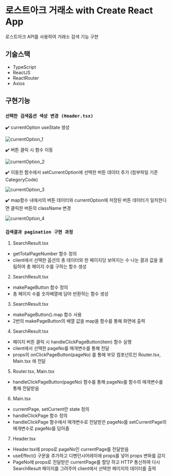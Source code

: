 # 로스트아크 거래소 with Create React App

로스트아크 API를 사용하여 거래소 검색 기능 구현

## 기술스택

- TypeScript
- ReactJS
- ReactRouter
- Axios

## 구현기능

### `선택한 검색옵션 색상 변경 (Header.tsx)`

✔️ currentOption useState 생성

![currentOption_1](https://user-images.githubusercontent.com/107835019/224686849-54d63361-ad97-4162-9968-ce33f7307708.PNG)

✔️ 버튼 클릭 시 함수 이동

![currentOption_2](https://user-images.githubusercontent.com/107835019/224686854-f1779306-682e-43fc-8322-6ed166e576ab.PNG)

✔️ 이동한 함수에서 setCurrentOption에 선택한 버튼 데이터 추가 (첨부파일 기준 CategoryCode)

![currentOption_3](https://user-images.githubusercontent.com/107835019/224686855-3e7bdc34-1f61-403c-bc69-a83936f99025.PNG)

✔️ map함수 내에서의 버튼 데이터와 currentOption에 저장된 버튼 데이터가 일치한다면 클릭한 버튼의 className 변경

![currentOption_4](https://user-images.githubusercontent.com/107835019/224686856-80207b1c-e6ad-4ca8-86ab-5116b260ae25.PNG)

### `검색결과 pagination 구현 과정`

1. SearchResult.tsx

- getTotalPageNumber 함수 정의
- client에서 선택한 옵션의 총 데이터와 한 페이지당 보여지는 수 나눈 결과 값을 올림하여 총 페이지 수를 구하는 함수 생성

2. SearchResult.tsx

- makePageButton 함수 정의
- 총 페이지 수를 숫자배열에 담아 반환하는 함수 생성

3. SearchResult.tsx

- makePageButton().map 함수 사용
- 2번의 makePageButton의 배열 값을 map을 함수를 통해 화면에 출력

4. SearchResult.tsx

- 페이지 버튼 클릭 시 handleClickPageButton(item) 함수 실행
- client에서 선택한 pageNo를 매개변수를 통해 전달
- props의 onClickPageButton(pageNo) 를 통해 부모 컴포넌트인 Router.tsx, Main.tsx 에 전달

5. Router.tsx, Main.tsx

- handleClickPageButton(pageNo) 함수를 통해 pageNo를 함수의 매개변수를 통해 전달받음

6. Main.tsx

- currentPage, setCurrent란 state 정의
- handleClickPage 함수 정의
- handleClickPage 함수에서 매개변수로 전달받은 pageNo를 setCurrentPage의 매개변수로 pageNo를 담아줌

7. Header.tsx

- Header.tsx에 props로 pageNo인 currentPage를 전달받음
- useEffect() 구문을 추가하고 디펜던시어레이에 props를 넣어 props 변화를 감지
- PageNo에 props로 전달받은 currentPage를 할당 하고 HTTP 통신하여 다시 SearchResult 페이지를 그려주어 client에서 선택한 페이지의 데이터를 출력
